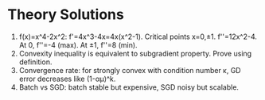 # Theory Solutions
1. f(x)=x^4-2x^2: f'=4x^3-4x=4x(x^2-1). Critical points x=0,±1. f''=12x^2-4. At 0, f''=-4 (max). At ±1, f''=8 (min).
2. Convexity inequality is equivalent to subgradient property. Prove using definition.
3. Convergence rate: for strongly convex with condition number κ, GD error decreases like (1-αμ)^k.
4. Batch vs SGD: batch stable but expensive, SGD noisy but scalable.
